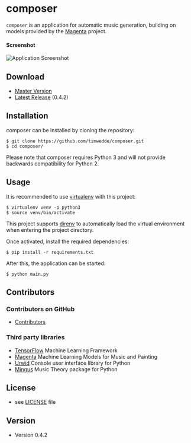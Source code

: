 # composer
`composer` is an application for automatic music generation, building on models provided by the [Magenta](https://github.com/tensorflow/magenta) project.

#### Screenshot
![Application Screenshot](https://github.com/timwedde/composer/blob/master/screenshot.png "Application Screenshot")

## Download
* [Master Version](https://github.com/timwedde/composer/archive/master.zip)
* [Latest Release](https://github.com/timwedde/composer/archive/0.4.2.zip) (0.4.2)

## Installation
composer can be installed by cloning the repository:
```
$ git clone https://github.com/timwedde/composer.git
$ cd composer/
```

Please note that composer requires Python 3 and will not provide backwards compatibility for Python 2.

## Usage
It is recommended to use [virtualenv](https://pypi.org/project/virtualenv/) with this project:
```
$ virtualenv venv -p python3
$ source venv/bin/activate
```
This project supports [direnv](https://direnv.net) to automatically load the virtual environment when entering the project directory.

Once activated, install the required dependencies:
```
$ pip install -r requirements.txt
```

After this, the application can be started:
```
$ python main.py
```

## Contributors

### Contributors on GitHub
* [Contributors](https://github.com/timwedde/composer/graphs/contributors)

### Third party libraries
* [TensorFlow](https://github.com/tensorflow/tensorflow/) Machine Learning Framework
* [Magenta](https://github.com/tensorflow/magenta) Machine Learning Models for Music and Painting
* [Urwid](http://urwid.org) Console user interface library for Python
* [Mingus](https://github.com/bspaans/python-mingus) Music Theory package for Python

## License
* see [LICENSE](https://github.com/timwedde/composer/blob/master/LICENSE) file

## Version
* Version 0.4.2
